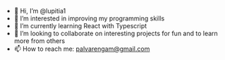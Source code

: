 - 👋 Hi, I’m @lupitia1
- 👀 I’m interested in improving my programming skills
- 🌱 I’m currently learning React with Typescript
- 💞️ I’m looking to collaborate on interesting projects for fun and to learn more from others
- 📫 How to reach me: palvarengam@gmail.com

<!---
lupitia1/lupitia1 is a ✨ special ✨ repository because its `README.md` (this file) appears on your GitHub profile.
You can click the Preview link to take a look at your changes.
--->
